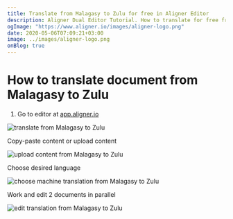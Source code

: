 ```yaml
---
title: Translate from Malagasy to Zulu for free in Aligner Editor
description: Aligner Dual Editor Tutorial. How to translate for free from Malagasy to Zulu. Aligner is multilingual document management platform. 
ogImage: "https://www.aligner.io/images/aligner-logo.png"
date: 2020-05-06T07:09:21+03:00
image: ../images/aligner-logo.png
onBlog: true
---
```


# How to translate document from Malagasy to Zulu

1. Go to editor at [app.aligner.io](https://app.aligner.io "Aligner App web page")

![translate from Malagasy to Zulu](../aligner-blank-editor.png "translate from Malagasy to Zulu")

Copy-paste content or upload content

![upload content from Malagasy to Zulu](../aligner-uploaded-document.png "upload content from Malagasy to Zulu")

Choose desired language

![choose machine translation from Malagasy to Zulu](../aligner-language-dropdown.png "choose machine translation from Malagasy to Zulu")

Work and edit 2 documents in parallel

![edit translation from Malagasy to Zulu](../aligner-double-sitded-editor.png "edit translation from Malagasy to Zulu")


